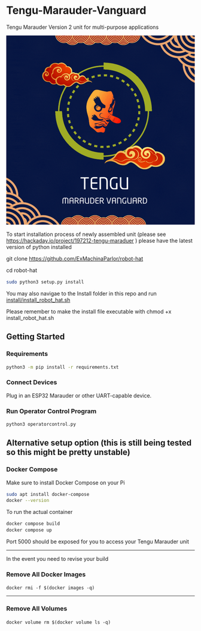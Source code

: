 # Tengu-Marauder-Vanguard
Tengu Marauder Version 2 unit for multi-purpose applications

<p align="center">
  <img src="./Images/Tengu Marauder GIF.gif" alt="Dancing Robot">
</p>


To start installation process of newly assembled unit (please see https://hackaday.io/project/197212-tengu-maraduer ) please have the latest version of python installed 

git clone https://github.com/ExMachinaParlor/robot-hat

cd robot-hat

```bash
sudo python3 setup.py install
```
You may also navigae to the Install folder in this repo and run [install/install_robot_hat.sh](Install/robot_hat_install.sh) 

Please remember to make the install file executable with chmod +x install_robot_hat.sh

## Getting Started

### Requirements

```bash
python3 -m pip install -r requirements.txt
```

### Connect Devices
Plug in an ESP32 Marauder or other UART-capable device. 

### Run Operator Control Program

```bash
python3 operatorcontrol.py
```

## Alternative setup option (this is still being tested so this might be pretty unstable)

### Docker Compose
Make sure to install Docker Compose on your Pi

```bash
sudo apt install docker-compose
docker --version
```
To run the actual container

```bash
docker compose build
docker compose up
```
Port 5000 should be exposed for you to access your Tengu Marauder unit

---

In the event you need to revise your build

### **Remove All Docker Images**


`docker rmi -f $(docker images -q)`

---

### **Remove All Volumes**


`docker volume rm $(docker volume ls -q)`
